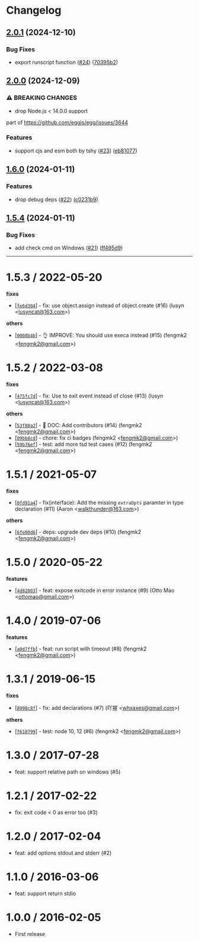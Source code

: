 # Changelog

## [2.0.1](https://github.com/node-modules/runscript/compare/v2.0.0...v2.0.1) (2024-12-10)


### Bug Fixes

* export runscript function ([#24](https://github.com/node-modules/runscript/issues/24)) ([70395b2](https://github.com/node-modules/runscript/commit/70395b27f10d72c3e0406eadc6a6dc42abeeb464))

## [2.0.0](https://github.com/node-modules/runscript/compare/v1.6.0...v2.0.0) (2024-12-09)


### ⚠ BREAKING CHANGES

* drop Node.js < 14.0.0 support

part of https://github.com/eggjs/egg/issues/3644

### Features

* support cjs and esm both by tshy ([#23](https://github.com/node-modules/runscript/issues/23)) ([eb81077](https://github.com/node-modules/runscript/commit/eb81077c199389f4889ffeb5dc00b3ca344f5008))

## [1.6.0](https://github.com/node-modules/runscript/compare/v1.5.4...v1.6.0) (2024-01-11)


### Features

* drop debug deps ([#22](https://github.com/node-modules/runscript/issues/22)) ([c0231b9](https://github.com/node-modules/runscript/commit/c0231b9e4dcc6d79c7e03de452d5eb56d9364b1f))

## [1.5.4](https://github.com/node-modules/runscript/compare/v1.5.3...v1.5.4) (2024-01-11)


### Bug Fixes

* add check cmd on Windows ([#21](https://github.com/node-modules/runscript/issues/21)) ([ff495d9](https://github.com/node-modules/runscript/commit/ff495d9163a0e655f8aebf1c466021f20ad7274a))

---


1.5.3 / 2022-05-20
==================

**fixes**
  * [[`fe6d304`](http://github.com/node-modules/runscript/commit/fe6d304ab66229f1e58ecac9069e15d9eedc2e04)] - fix: use object.assign instead of object.create (#16) (lusyn <<lusyncat@163.com>>)

**others**
  * [[`0008b4b`](http://github.com/node-modules/runscript/commit/0008b4bbcd32f348dc86eb374615562c63dfe24c)] - 👌 IMPROVE: You should use execa instead (#15) (fengmk2 <<fengmk2@gmail.com>>)

1.5.2 / 2022-03-08
==================

**fixes**
  * [[`475fc7d`](http://github.com/node-modules/runscript/commit/475fc7dcf9e8558875713f4ec016ff251315bcdd)] - fix: Use to exit event instead of close  (#13) (lusyn <<lusyncat@163.com>>)

**others**
  * [[`53f88a2`](http://github.com/node-modules/runscript/commit/53f88a28008049b0c17be8c79a4ea24d9288b0b9)] - 📖 DOC: Add contributors (#14) (fengmk2 <<fengmk2@gmail.com>>)
  * [[`09bb8cd`](http://github.com/node-modules/runscript/commit/09bb8cd38add3ae5b1b1ab46bb090dbcca4ae3b7)] - chore: fix ci badges (fengmk2 <<fengmk2@gmail.com>>)
  * [[`59b76ef`](http://github.com/node-modules/runscript/commit/59b76efac12095417155602fbd39f530cf3f8600)] - test: add more tsd test cases (#12) (fengmk2 <<fengmk2@gmail.com>>)

1.5.1 / 2021-05-07
==================

**fixes**
  * [[`0fd91a4`](http://github.com/node-modules/runscript/commit/0fd91a420da493d1885f7ccd66a6a77394144551)] - fix(interface): Add the missing `extraOpts` paramter in type declaration (#11) (Aaron <<walkthunder@163.com>>)

**others**
  * [[`6fe00d6`](http://github.com/node-modules/runscript/commit/6fe00d69fd91914f7f0a05f18c38fdc1252946fb)] - deps: upgrade dev deps (#10) (fengmk2 <<fengmk2@gmail.com>>)

1.5.0 / 2020-05-22
==================

**features**
  * [[`4d82803`](http://github.com/node-modules/runscript/commit/4d82803172f0a0ef0dd4a5ffecf6e4c44ae63484)] - feat: expose exitcode in error instance (#9) (Otto Mao <<ottomao@gmail.com>>)

1.4.0 / 2019-07-06
==================

**features**
  * [[`a0d7ffb`](http://github.com/node-modules/runscript/commit/a0d7ffb815041baa89b46fb5d76b23f759cd56fb)] - feat: run script with timeout (#8) (fengmk2 <<fengmk2@gmail.com>>)

1.3.1 / 2019-06-15
==================

**fixes**
  * [[`8998c8f`](http://github.com/node-modules/runscript/commit/8998c8f778ce24bb36c653903719fd4ff2189a70)] - fix: add declarations (#7) (吖猩 <<whxaxes@gmail.com>>)

**others**
  * [[`f618799`](http://github.com/node-modules/runscript/commit/f618799676b43ff2ecda94f7e1677b51cacb8af5)] - test: node 10, 12 (#6) (fengmk2 <<fengmk2@gmail.com>>)

1.3.0 / 2017-07-28
==================

  * feat: support relative path on windows (#5)

1.2.1 / 2017-02-22
==================

  * fix: exit code < 0 as error too (#3)

1.2.0 / 2017-02-04
==================

  * feat: add options stdout and stderr (#2)

1.1.0 / 2016-03-06
==================

  * feat: support return stdio

1.0.0 / 2016-02-05
==================

  * First release
